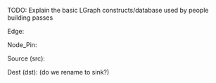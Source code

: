 
TODO: Explain the basic LGraph constructs/database used by people building passes

Edge:

Node_Pin:

Source (src):

Dest (dst): (do we rename to sink?)

